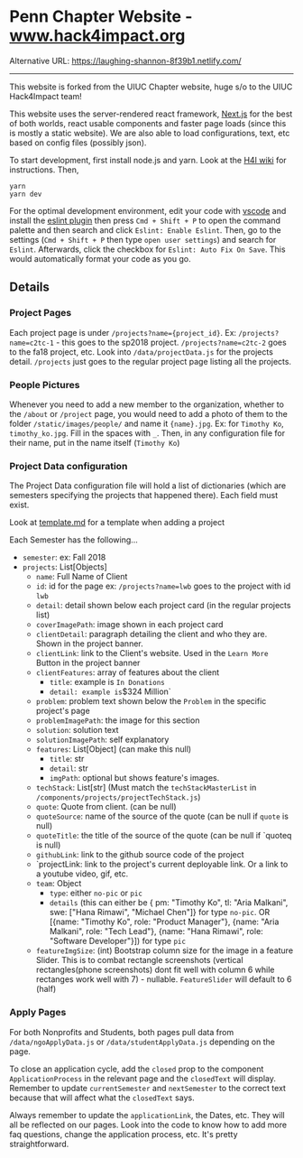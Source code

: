 # Penn Chapter Website - www.hack4impact.org
Alternative URL: https://laughing-shannon-8f39b1.netlify.com/ 

---

This website is forked from the UIUC Chapter website, huge s/o to the UIUC Hack4Impact team!

This website uses the server-rendered react framework, [Next.js](http://nextjs.org) for the best of both worlds, react usable components and faster page loads (since this is mostly a static website). We are also able to load configurations, text, etc based on config files (possibly json).

To start development, first install node.js and yarn. Look at the [H4I wiki](https://github.com/hack4impact-uiuc/wiki/wiki/Mac-Setup) for instructions. Then,

```
yarn
yarn dev
```

For the optimal development environment, edit your code with [vscode](https://code.visualstudio.com/) and install the [eslint plugin](https://marketplace.visualstudio.com/items?itemName=dbaeumer.vscode-eslint) then press `Cmd + Shift + P` to open the command palette and then search and click `Eslint: Enable Eslint`. Then, go to the settings (`Cmd + Shift + P` then type `open user settings`) and search for `Eslint`. Afterwards, click the checkbox for `Eslint: Auto Fix On Save`. This would automatically format your code as you go.

## Details

### Project Pages

Each project page is under `/projects?name={project_id}`. Ex: `/projects?name=c2tc-1` - this goes to the sp2018 project. `/projects?name=c2tc-2` goes to the fa18 project, etc. Look into `/data/projectData.js` for the projects detail. `/projects` just goes to the regular project page listing all the projects.

### People Pictures

Whenever you need to add a new member to the organization, whether to the `/about` or `/project` page, you would need to add a photo of them to the folder `/static/images/people/` and name it `{name}.jpg`. Ex: for `Timothy Ko`, `timothy_ko.jpg`. Fill in the spaces with `_`. Then, in any configuration file for their name, put in the name itself (`Timothy Ko`)

### Project Data configuration

The Project Data configuration file will hold a list of dictionaries (which are semesters specifying the projects that happened there). Each field must exist.

Look at [template.md](./template.md) for a template when adding a project

Each Semester has the following...

- `semester`: <str> ex: Fall 2018
- `projects`: List[Objects]
  - `name`: Full Name of Client
  - `id`: id for the page ex: `/projects?name=lwb` goes to the project with id `lwb`
  - `detail`: detail shown below each project card (in the regular projects list)
  - `coverImagePath`: image shown in each project card
  - `clientDetail`: paragraph detailing the client and who they are. Shown in the project banner.
  - `clientLink`: link to the Client's website. Used in the `Learn More` Button in the project banner
  - `clientFeatures`: array of features about the client
    - `title`: example is `In Donations`
    - `detail: example is`\$324 Million`
  - `problem`: problem text shown below the `Problem` in the specific project's page
  - `problemImagePath`: the image for this section
  - `solution`: solution text
  - `solutionImagePath`: self explanatory
  - `features`: List[Object] (can make this null)
    - `title`: str
    - `detail`: str
    - `imgPath`: optional but shows feature's images.
  - `techStack`: List[str] (Must match the `techStackMasterList` in `/components/projects/projectTechStack.js`)
  - `quote`: Quote from client. (can be null)
  - `quoteSource`: name of the source of the quote (can be null if `quote` is null)
  - `quoteTitle`: the title of the source of the quote (can be null if `quoteq is null)
  - `githubLink`: link to the github source code of the project
  - `projectLink: link to the project's current deployable link. Or a link to a youtube video, gif, etc.
  - `team`: Object
    - `type`: either `no-pic` or `pic`
    - `details` (this can either be { pm: "Timothy Ko", tl: "Aria Malkani", swe: ["Hana Rimawi", "Michael Chen"]} for type `no-pic`. OR [{name: "Timothy Ko", role: "Product Manager"}, {name: "Aria Malkani", role: "Tech Lead"}, {name: "Hana Rimawi", role: "Software Developer"}]) for type `pic`
  - `featureImgSize`: (int) Bootstrap column size for the image in a feature Slider. This is to combat rectangle screenshots (vertical rectangles(phone screenshots) dont fit well with column 6 while rectanges work well with 7) - nullable. `FeatureSlider` will default to 6 (half)

### Apply Pages

For both Nonprofits and Students, both pages pull data from `/data/ngoApplyData.js` or `/data/studentApplyData.js` depending on the page.

To close an application cycle, add the `closed` prop to the component `ApplicationProcess` in the relevant page and the `closedText` will display. Remember to update `currentSemester` and `nextSemester` to the correct text because that will affect what the `closedText` says.

Always remember to update the `applicationLink`, the Dates, etc. They will all be reflected on our pages. Look into the code to know how to add more faq questions, change the application process, etc. It's pretty straightforward.
